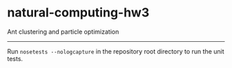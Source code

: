 # natural-computing-hw3

Ant clustering and particle optimization

---

Run `nosetests --nologcapture` in the repository root directory to run the unit tests.
